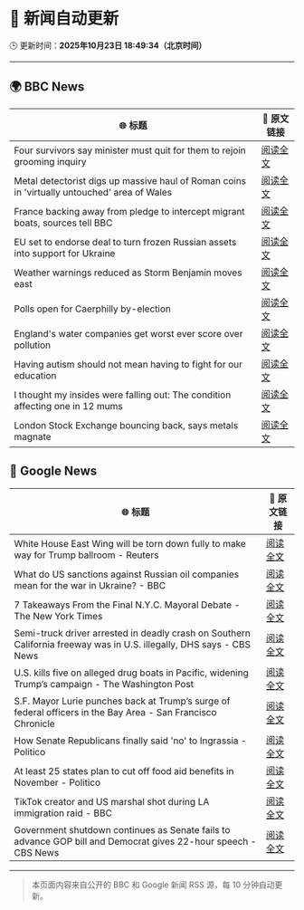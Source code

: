 # 🧠 新闻自动更新

🕒 更新时间：**2025年10月23日 18:49:34（北京时间）**

---

## 🌍 BBC News

| 🌐 标题 | 🔗 原文链接 |
|--------|-------------|
| Four survivors say minister must quit for them to rejoin grooming inquiry | [阅读全文](https://www.bbc.com/news/articles/cly285e5ljyo?at_medium=RSS&at_campaign=rss) |
| Metal detectorist digs up massive haul of Roman coins in 'virtually untouched' area of Wales | [阅读全文](https://www.bbc.com/news/articles/cd67vv66wxxo?at_medium=RSS&at_campaign=rss) |
| France backing away from pledge to intercept migrant boats, sources tell BBC | [阅读全文](https://www.bbc.com/news/articles/cn8vr95n5n3o?at_medium=RSS&at_campaign=rss) |
| EU set to endorse deal to turn frozen Russian assets into support for Ukraine | [阅读全文](https://www.bbc.com/news/articles/cwykd4l3dy1o?at_medium=RSS&at_campaign=rss) |
| Weather warnings reduced as Storm Benjamin moves east | [阅读全文](https://www.bbc.com/news/articles/c797899qdndo?at_medium=RSS&at_campaign=rss) |
| Polls open for Caerphilly by-election | [阅读全文](https://www.bbc.com/news/articles/c993nlyrdglo?at_medium=RSS&at_campaign=rss) |
| England's water companies get worst ever score over pollution | [阅读全文](https://www.bbc.com/news/articles/cdjrymnx1e8o?at_medium=RSS&at_campaign=rss) |
| Having autism should not mean having to fight for our education | [阅读全文](https://www.bbc.com/news/articles/c891y5n2de8o?at_medium=RSS&at_campaign=rss) |
| I thought my insides were falling out: The condition affecting one in 12 mums | [阅读全文](https://www.bbc.com/news/articles/ckgk0y18mrvo?at_medium=RSS&at_campaign=rss) |
| London Stock Exchange bouncing back, says metals magnate | [阅读全文](https://www.bbc.com/news/articles/cq50z91z6q4o?at_medium=RSS&at_campaign=rss) |

## 📰 Google News

| 🌐 标题 | 🔗 原文链接 |
|--------|-------------|
| White House East Wing will be torn down fully to make way for Trump ballroom - Reuters | [阅读全文](https://news.google.com/rss/articles/CBMiwAFBVV95cUxPaGszTk4wUzlIaGZoSkdFVExIcE1ENjNPdEw5LXhUc1JueGRZWFdXZHk1b0lPaV93WTY2UFlkR2VJWGJQYk5FOVVScjJQb2dmVEZVWWwyeUNkTHRxQVpmUFFHRG1ueXBwWl82S3FWS1Y2ZUI2LWJnejRGUS1TSENqTUxYNGZnUzF5c1AxZWNSY3JxdXd1ekpBS3E3TFZ3Z1JoME5hX0o3cHAzYVRrQVR2MmxZd0NEaEdocF93MU4zVjk?oc=5) |
| What do US sanctions against Russian oil companies mean for the war in Ukraine? - BBC | [阅读全文](https://news.google.com/rss/articles/CBMiWkFVX3lxTE56MDM5cmgyTExGcmgtR3RucTFydk1oZlNHdmVTMlRMQlpnSkhsdUxUbThhNV9JWk8waTZiOXNmLThGNVF0dWhrbW1TRXVGLUVJZHZZT0ItX1VBZ9IBX0FVX3lxTE5LMVBLV2NDUnJJR0tPRjVUVkNPYmFrWUllc1FzcmlqcXJsbURLY2RDUlVsUDlqcmtEM2x6SEZsR0pMOFVUNE50aVlRNTlhR0ppZ25BQThRS0dUc0NwNW1N?oc=5) |
| 7 Takeaways From the Final N.Y.C. Mayoral Debate - The New York Times | [阅读全文](https://news.google.com/rss/articles/CBMigAFBVV95cUxNTjJOVmlVSGpOUk14aU1McUo4RmNlOEtteXhWN1JsVklrX2VpdHRLcmFJWU1rM1h6bVVzUWhnM0xYSDRNNl9DWHFMaUphSTJUcmpaZXh5b0hPVU5OVXowM3hfQ0Rnd2RKLUdod1RLNGxzYXk2NHdXSVhCR0Y5WFVVbA?oc=5) |
| Semi-truck driver arrested in deadly crash on Southern California freeway was in U.S. illegally, DHS says - CBS News | [阅读全文](https://news.google.com/rss/articles/CBMiowFBVV95cUxPbTZoQVMzOXNUODdPclBlZzJlREV1TW1PNDRmVjVOQXE1UEJNdXJOSzVVOVdfU0dCUGJvQXdLNzJuU1F3ZU9qWEtQMkVnNlhwa1VJSUthdWpkc0U4NU90T2w0T2wzSlNZYnNqaWhyZmpfNElwVVVaWjNoN2JVcUJEYVpMOXlodFFQX3U5dTNsY3dkVXR3UklRUlJ1c0xJcTk2REpr?oc=5) |
| U.S. kills five on alleged drug boats in Pacific, widening Trump’s campaign - The Washington Post | [阅读全文](https://news.google.com/rss/articles/CBMingFBVV95cUxNV09qT0hDMERPQm9QbmpQS0FVbENzVjNjdnp4c2U5QmVmS05rM2ZIdUp1bzM0YVBEZVFxcDY2OHpkQVRDT2U5OWptRTJ2b3hMNS1hRW9HQkZtY1NnUURQal9ibG1lZ29qWHEzcmxZUVdYajNRd0pYemNfS09XUW1fYnBxTzAxTFdyOHh0M0RDejU1VXBtR1QzeWdnWWxkdw?oc=5) |
| S.F. Mayor Lurie punches back at Trump’s surge of federal officers in the Bay Area - San Francisco Chronicle | [阅读全文](https://news.google.com/rss/articles/CBMingFBVV95cUxOWUw1LWlJNHE3U1A1b096ZUJaekNpMmRub3hUN1M4LXlUSjFweWJhRzZENjI1QkJxYzBiNThYWnVsUUdQUkJSVEI2WG5paVJwY2toa2hSN3NTMG5ycXo2aUU2cWNGWWhSRmpVSmgzZTdlbVJOWU92bUZhSFlZdWhTeDRPbFYwS2xTV19KeVRnS1Fob3FXazlpSjhzOThXZw?oc=5) |
| How Senate Republicans finally said 'no' to Ingrassia - Politico | [阅读全文](https://news.google.com/rss/articles/CBMiogFBVV95cUxNSm5aMW00dEtBSWU2cDBYSjliWkpfOWNiMDdjZ3NxRHVmeTN3ZHFzSUttXzRKNEhJNS1nTDBzVGlCUEU2bjJqdEhQVTJ6MlhsQm13SUh6SGNFWVNPLWdaWEV1SXNQOVEwb0ZyYjQwTE9iekdzN0FkamRqT014ZTBidlRZdnk5Z3hNUDNCT0kwMmlqdDBNTzM2eFBPN3hFNmhZdGc?oc=5) |
| At least 25 states plan to cut off food aid benefits in November - Politico | [阅读全文](https://news.google.com/rss/articles/CBMioAFBVV95cUxQTlgwazVteXpkY0hkVlZqemY5X041dVhGbGczVndwRkxzRWlRQ3VwNFNNX21lejRNNk41V1U0TzV1N2FQSzhyekUxZlcwU3hWRGdabzY4eWRJQ2RhQzllZmFTWG1PUmtVNGxTaU5tdDNCejVxdzBJTmxqelNjRFg0MjFvaXV4MGd1dGRuRDIzLW9nclNhRW5JQjJHWEIxNXYt?oc=5) |
| TikTok creator and US marshal shot during LA immigration raid - BBC | [阅读全文](https://news.google.com/rss/articles/CBMiWkFVX3lxTE5vbXV0Y2J1bWhJWVNqOGdLTDFfLTNERmFaWVZKTnJ2Q2x6aU9aVmhpd19ZdWJld0x6VGRiblBuTHFucDZCdXB0cHpIcWgzanJ6WTVDWFdyUjY3UdIBX0FVX3lxTE9yeUtVc2NQZ3BTS19Bakp0YkRZdmQxRVg2NGZxUFVzOEJNSkZqTkhOamJ0S0dsMnYtWVVQYlEtelNRUUFJWGZFM00wVk1JbjV5MWtyVm1HZ2MwcnhNZWFV?oc=5) |
| Government shutdown continues as Senate fails to advance GOP bill and Democrat gives 22-hour speech - CBS News | [阅读全文](https://news.google.com/rss/articles/CBMiqgFBVV95cUxQVnZqTHA3RWVvT3MycGV4cFp4ckJtbUh3S3lsYVp1SjFMOHNwZ1dObFdadkhhc1V6N0xoWHB2VG5PTEJ0SDZublBVLXNjZ1BVdmsxS1ZpMEVpdXRWLTR3aWs0NW1FVXpLSGNINXhXRnZ3MVBoeXRnU3ZEZE9QbWZDb3RsY2g5dkN3SkR6cGtqcXpQcnZTRUFpVlRyLXR0WUZWWElaLUE5YlJjUdIBrwFBVV95cUxNUTBFRkptZlV3dE5tNGZ1T0YwT0VCcDU5OWVPZXJxQ2lIMXJ2b1ZUSU9BZzdsck5oUXBaNWdBM0hRSVJTQWlEU3c5TDZvWjRtN2ktRU5PcGVXMWdESV9NSERseUpfTWotYlRHRTAxaUZHUGxvekRTTVEtV2lpQ00xSGNQZ0liNXVONjJQLUZiSHV4RVk2NVRJUXZWcTZ3NFRIbFJHVG11X0hRYzVhU25r?oc=5) |

---
> 本页面内容来自公开的 BBC 和 Google 新闻 RSS 源，每 10 分钟自动更新。
